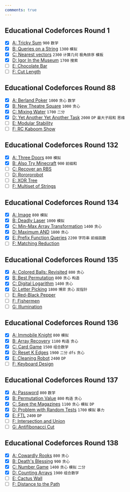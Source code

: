 ```yaml
---
comments: true
---
```


## Educational Codeforces Round 1

- [x] [A: Tricky Sum](https://codeforces.com/contest/598/problem/A) `900` `数学`
- [x] [B: Queries on a String](https://codeforces.com/contest/598/problem/B) `1300` `模拟`
- [x] [C: Nearest vectors](https://codeforces.com/contest/598/problem/C) `2300` `计算几何` `极角排序` `模板`
- [x] [D: Igor In the Museum](https://codeforces.com/contest/598/problem/D) `1700` `搜索`
- [ ] [E: Chocolate Bar](https://codeforces.com/contest/598/problem/E)
- [ ] [F: Cut Length](https://codeforces.com/contest/598/problem/F)

## Educational Codeforces Round 88

- [x] [A: Berland Poker](https://codeforces.com/contest/1359/problem/A) `1000` `贪心` `数学`
- [x] [B: New Theatre Square](https://codeforces.com/contest/1359/problem/B) `1000` `贪心`
- [x] [C: Mixing Water](https://codeforces.com/contest/1359/problem/C) `1700` `二分`
- [x] [D: Yet Another Yet Another Task](https://codeforces.com/contest/1359/problem/D) `2000` `DP` `最大子段和` `思维`
- [ ] [E: Modular Stability](https://codeforces.com/contest/1359/problem/E)
- [ ] [F: RC Kaboom Show](https://codeforces.com/contest/1359/problem/F)

## Educational Codeforces Round 132

- [x] [A: Three Doors](https://codeforces.com/contest/1709/problem/A) `800` `模拟`
- [x] [B: Also Try Minecraft](https://codeforces.com/contest/1709/problem/B) `900` `前缀和`
- [ ] [C: Recover an RBS](https://codeforces.com/contest/1709/problem/C)
- [ ] [D: Rorororobot](https://codeforces.com/contest/1709/problem/D)
- [ ] [E: XOR Tree](https://codeforces.com/contest/1709/problem/E)
- [ ] [F: Multiset of Strings](https://codeforces.com/contest/1709/problem/F)

## Educational Codeforces Round 134

- [x] [A: Image](https://codeforces.com/contest/1721/problem/A) `800` `模拟`
- [x] [B: Deadly Laser](https://codeforces.com/contest/1721/problem/B) `1000` `模拟`
- [x] [C: Min-Max Array Transformation](https://codeforces.com/contest/1721/problem/C) `1400` `贪心`
- [x] [D: Maximum AND](https://codeforces.com/contest/1721/problem/D) `1800` `贪心`
- [x] [E: Prefix Function Queries](https://codeforces.com/contest/1721/problem/E) `2200` `字符串` `前缀函数`
- [ ] [F: Matching Reduction](https://codeforces.com/contest/1721/problem/F)

## Educational Codeforces Round 135

- [x] [A: Colored Balls: Revisited](https://codeforces.com/contest/1728/problem/A) `800` `贪心`
- [x] [B: Best Permutation](https://codeforces.com/contest/1728/problem/B) `800` `贪心` `构造`
- [x] [C: Digital Logarithm](https://codeforces.com/contest/1728/problem/C) `1400` `贪心`
- [x] [D: Letter Picking](https://codeforces.com/contest/1728/problem/D) `1800` `博弈` `贪心` `双指针`
- [ ] [E: Red-Black Pepper](https://codeforces.com/contest/1728/problem/E)
- [ ] [F: Fishermen](https://codeforces.com/contest/1728/problem/F)
- [ ] [G: Illumination](https://codeforces.com/contest/1728/problem/G)

## Educational Codeforces Round 136

- [x] [A: Immobile Knight](https://codeforces.com/contest/1739/problem/A) `800` `模拟`
- [x] [B: Array Recovery](https://codeforces.com/contest/1739/problem/B) `1100` `构造` `贪心`
- [x] [C: Card Game](https://codeforces.com/contest/1739/problem/C) `1500` `组合数学`
- [x] [D: Reset K Edges](https://codeforces.com/contest/1739/problem/D) `1900` `二分` `dfs` `贪心`
- [x] [E: Cleaning Robot](https://codeforces.com/contest/1739/problem/E) `2400` `DP`
- [ ] [F: Keyboard Design](https://codeforces.com/contest/1739/problem/F)

## Educational Codeforces Round 137

- [x] [A: Password](https://codeforces.com/contest/1743/problem/A) `800` `数学`
- [x] [B: Permutation Value](https://codeforces.com/contest/1743/problem/B) `800` `构造` `贪心`
- [x] [C: Save the Magazines](https://codeforces.com/contest/1743/problem/C) `1100` `贪心` `模拟` `DP`
- [x] [D: Problem with Random Tests](https://codeforces.com/contest/1743/problem/D) `1700` `模拟` `暴力`
- [x] [E: FTL](https://codeforces.com/contest/1743/problem/E) `2400` `DP`
- [ ] [F: Intersection and Union](https://codeforces.com/contest/1743/problem/F)
- [ ] [G: Antifibonacci Cut](https://codeforces.com/contest/1743/problem/G)

## Educational Codeforces Round 138

- [x] [A: Cowardly Rooks](https://codeforces.com/contest/1749/problem/A) `800` `贪心`
- [x] [B: Death's Blessing](https://codeforces.com/contest/1749/problem/B) `900` `贪心`
- [x] [C: Number Game](https://codeforces.com/contest/1749/problem/C) `1400` `贪心` `模拟` `二分`
- [x] [D: Counting Arrays](https://codeforces.com/contest/1749/problem/D) `1900` `组合数学`
- [ ] [E: Cactus Wall](https://codeforces.com/contest/1749/problem/E)
- [ ] [F: Distance to the Path](https://codeforces.com/contest/1749/problem/F)